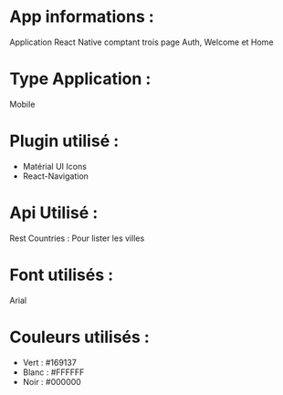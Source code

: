 # App informations :
Application React Native comptant trois page Auth, Welcome et Home 

# Type Application :
Mobile

# Plugin utilisé : 
- Matérial UI Icons
- React-Navigation

# Api Utilisé : 
Rest Countries : Pour lister les villes

# Font utilisés : 
Arial

# Couleurs utilisés : 
- Vert : #169137
- Blanc : #FFFFFF
- Noir : #000000
